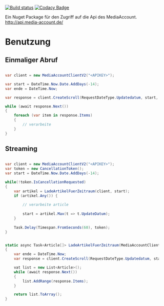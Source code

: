 [![Build status](https://ci.appveyor.com/api/projects/status/69ia7yqncekogjdx?svg=true)](https://ci.appveyor.com/project/ChristianKrowiorsch/mediaaccount-client)
[![Codacy Badge](https://app.codacy.com/project/badge/Grade/92eec029e6d6437cb44ef7c8f784d8d3)](https://app.codacy.com/gh/CKrowiorsch/mediaaccount-client/dashboard)

Ein Nuget Package für den Zugriff auf die Api des MediaAccount. <http://api.media-account.de/>

# Benutzung

## Einmaliger Abruf

```csharp

var client = new MediaAccountClientV2("<APIKEY>");

var start = DateTime.Now.Date.AddDays(-14);
var ende = DateTime.Now;

var response = client.CreateScroll(RequestDateType.Updatedatum, start, ende);

while (await response.Next()) 
{
    foreach (var item in response.Items)
    {
        // verarbeite
    }
}

```

## Streaming

```csharp

var client = new MediaAccountClientV2("<APIKEY>");
var token = new CancellationToken();
var start = DateTime.Now.Date.AddDays(-14);

while(!token.IsCancellationRequested)
{
    var artikel = LadeArtikelFuerZeitraum(client, start);
    if (artikel.Any()) {
        
        // verarbeite article
        
        start = artikel.Max(t => t.UpdateDatum);
    }
    
    Task.Delay(Timespan.FromSeconds(60), token);
}


static async Task<Article[]> LadeArtikelFuerZeitraum(MediaAccountClientV2 client, DateTime start) 
{
    var ende = DateTime.Now;
    var response = client.CreateScroll(RequestDateType.Updatedatum, start, ende);

    vat list = new List<Article>();
    while (await response.Next()) 
    {
        list.AddRange(response.Items);
    }

    return list.ToArray();
}


```
